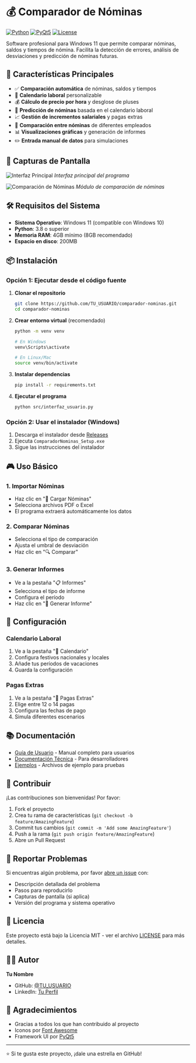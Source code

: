 # 💰 Comparador de Nóminas

[![Python](https://img.shields.io/badge/Python-3.8+-blue.svg)](https://www.python.org/downloads/)
[![PyQt5](https://img.shields.io/badge/PyQt5-5.15+-green.svg)](https://pypi.org/project/PyQt5/)
[![License](https://img.shields.io/badge/License-MIT-yellow.svg)](LICENSE)

Software profesional para Windows 11 que permite comparar nóminas, saldos y tiempos de nómina. Facilita la detección de errores, análisis de desviaciones y predicción de nóminas futuras.

## 🚀 Características Principales

- ✅ **Comparación automática** de nóminas, saldos y tiempos
- 📅 **Calendario laboral** personalizable
- 💰 **Cálculo de precio por hora** y desglose de pluses
- 🔮 **Predicción de nóminas** basada en el calendario laboral
- 📈 **Gestión de incrementos salariales** y pagas extras
- 👥 **Comparación entre nóminas** de diferentes empleados
- 📊 **Visualizaciones gráficas** y generación de informes
- ✏️ **Entrada manual de datos** para simulaciones

## 📸 Capturas de Pantalla

![Interfaz Principal](assets/screenshots/main_interface.png)
*Interfaz principal del programa*

![Comparación de Nóminas](assets/screenshots/comparison.png)
*Módulo de comparación de nóminas*

## 🛠️ Requisitos del Sistema

- **Sistema Operativo**: Windows 11 (compatible con Windows 10)
- **Python**: 3.8 o superior
- **Memoria RAM**: 4GB mínimo (8GB recomendado)
- **Espacio en disco**: 200MB

## 📦 Instalación

### Opción 1: Ejecutar desde el código fuente

1. **Clonar el repositorio**
   ```bash
   git clone https://github.com/TU_USUARIO/comparador-nominas.git
   cd comparador-nominas
   ```

2. **Crear entorno virtual** (recomendado)
   ```bash
   python -m venv venv
   
   # En Windows
   venv\Scripts\activate
   
   # En Linux/Mac
   source venv/bin/activate
   ```

3. **Instalar dependencias**
   ```bash
   pip install -r requirements.txt
   ```

4. **Ejecutar el programa**
   ```bash
   python src/interfaz_usuario.py
   ```

### Opción 2: Usar el instalador (Windows)

1. Descarga el instalador desde [Releases](https://github.com/TU_USUARIO/comparador-nominas/releases)
2. Ejecuta `ComparadorNominas_Setup.exe`
3. Sigue las instrucciones del instalador

## 🎮 Uso Básico

### 1. Importar Nóminas
- Haz clic en "📁 Cargar Nóminas"
- Selecciona archivos PDF o Excel
- El programa extraerá automáticamente los datos

### 2. Comparar Nóminas
- Selecciona el tipo de comparación
- Ajusta el umbral de desviación
- Haz clic en "🔍 Comparar"

### 3. Generar Informes
- Ve a la pestaña "📋 Informes"
- Selecciona el tipo de informe
- Configura el período
- Haz clic en "📄 Generar Informe"

## 🔧 Configuración

### Calendario Laboral
1. Ve a la pestaña "📅 Calendario"
2. Configura festivos nacionales y locales
3. Añade tus períodos de vacaciones
4. Guarda la configuración

### Pagas Extras
1. Ve a la pestaña "💸 Pagas Extras"
2. Elige entre 12 o 14 pagas
3. Configura las fechas de pago
4. Simula diferentes escenarios

## 📚 Documentación

- [Guía de Usuario](docs/guia_usuario.md) - Manual completo para usuarios
- [Documentación Técnica](docs/documentacion_tecnica.md) - Para desarrolladores
- [Ejemplos](ejemplos/) - Archivos de ejemplo para pruebas

## 🤝 Contribuir

¡Las contribuciones son bienvenidas! Por favor:

1. Fork el proyecto
2. Crea tu rama de características (`git checkout -b feature/AmazingFeature`)
3. Commit tus cambios (`git commit -m 'Add some AmazingFeature'`)
4. Push a la rama (`git push origin feature/AmazingFeature`)
5. Abre un Pull Request

## 🐛 Reportar Problemas

Si encuentras algún problema, por favor [abre un issue](https://github.com/TU_USUARIO/comparador-nominas/issues) con:
- Descripción detallada del problema
- Pasos para reproducirlo
- Capturas de pantalla (si aplica)
- Versión del programa y sistema operativo

## 📝 Licencia

Este proyecto está bajo la Licencia MIT - ver el archivo [LICENSE](LICENSE) para más detalles.

## 👨‍💻 Autor

**Tu Nombre**
- GitHub: [@TU_USUARIO](https://github.com/TU_USUARIO)
- LinkedIn: [Tu Perfil](https://linkedin.com/in/tu-perfil)

## 🙏 Agradecimientos

- Gracias a todos los que han contribuido al proyecto
- Iconos por [Font Awesome](https://fontawesome.com)
- Framework UI por [PyQt5](https://www.riverbankcomputing.com/software/pyqt/)

---

⭐ Si te gusta este proyecto, ¡dale una estrella en GitHub!
